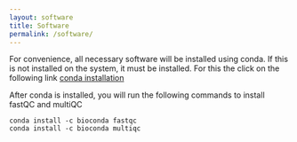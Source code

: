 ```yaml
---
layout: software
title: Software
permalink: /software/
---
```


For convenience, all necessary software will be installed using conda. If this is not installed on the system, it must be installed. For this the click on the following link [conda installation](https://docs.conda.io/en/latest/miniconda.html)

After conda is installed, you will run the following commands to install fastQC and multiQC

```
conda install -c bioconda fastqc 
conda install -c bioconda multiqc 
```

